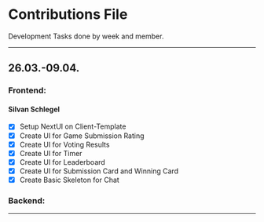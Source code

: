 # Contributions File

Development Tasks done by week and member.

---
## 26.03.-09.04.

### Frontend:
#### Silvan Schlegel
- [x] Setup NextUI on Client-Template
- [x] Create UI for Game Submission Rating
- [x] Create UI for Voting Results
- [x] Create UI for Timer
- [x] Create UI for Leaderboard
- [x] Create UI for Submission Card and Winning Card
- [x] Create Basic Skeleton for Chat

### Backend:

---
